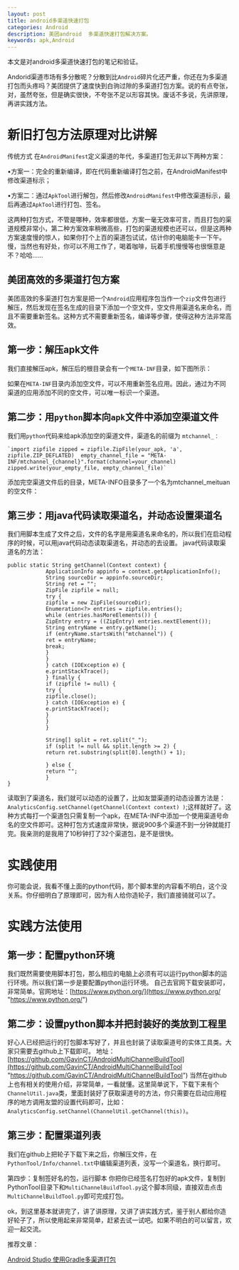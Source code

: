 ```yaml
---
layout: post
title: android多渠道快速打包
categories: Android
description: 美团android  多渠道快速打包解决方案。
keywords: apk,Android
---
```


本文是对android多渠道快速打包的笔记和验证。


Andorid渠道市场有多分散呢？分散到比`Android`碎片化还严重，你还在为多渠道打包而头疼吗？美团提供了速度快到白驹过隙的多渠道打包方案。说的有点夸张，对，虽然夸张，但是确实很快，不夸张不足以形容其快。废话不多说，先讲原理，再讲实践方法。


# 新旧打包方法原理对比讲解 

传统方式
在`AndroidManifest`定义渠道的年代，多渠道打包无非以下两种方案：

•方案一：完全的重新编译，即在代码重新编译打包之前，在AndroidManifest中修改渠道标示；


•方案二：通过`ApkTool`进行解包，然后修改`AndroidManifest`中修改渠道标示，最后再通过`ApkTool`进行打包、签名。


这两种打包方式，不管是哪种，效率都很低，方案一毫无效率可言，而且打包的渠道规模非常小，第二种方案效率稍微高些，打包的渠道规模也还可以，但是这两种方案速度慢的惊人，如果你打个上百的渠道包试试，估计你的电脑能卡一下午。慢，当然也有好处，你可以不用工作了，喝着咖啡，玩着手机慢慢等也很惬意是不？哈哈……


## 美团高效的多渠道打包方案 
美团高效的多渠道打包方案是把一个`Android`应用程序包当作一个`zip`文件包进行解压，然后发现在签名生成的目录下添加一个空文件，空文件用渠道名来命名，而且不需要重新签名。这种方式不需要重新签名，编译等步骤，使得这种方法非常高效。


## 第一步：解压apk文件 
我们直接解压apk，解压后的根目录会有一个`META-INF`目录，如下图所示：




如果在`META-INF`目录内添加空文件，可以不用重新签名应用。因此，通过为不同渠道的应用添加不同的空文件，可以唯一标识一个渠道。


## 第二步：用`python`脚本向`apk`文件中添加空渠道文件 
我们用`python`代码来给apk添加空的渠道文件，渠道名的前缀为    `mtchannel_：`

    
    `import zipfile zipped = zipfile.ZipFile(your_apk, 'a', zipfile.ZIP_DEFLATED)  empty_channel_file = "META-INF/mtchannel_{channel}".format(channel=your_channel) zipped.write(your_empty_file, empty_channel_file)`
添加完空渠道文件后的目录，META-INFO目录多了一个名为mtchannel_meituan的空文件：




## 第三步：用java代码读取渠道名，并动态设置渠道名 
我们用脚本生成了文件之后，文件的名字是用渠道名来命名的，所以我们在启动程序的时候，可以用java代码动态读取渠道名，并动态的去设置。
java代码读取渠道名的方法：

    public static String getChannel(Context context) {
	   			ApplicationInfo appinfo = context.getApplicationInfo();
	   			String sourceDir = appinfo.sourceDir;
	    		String ret = "";
	   			ZipFile zipfile = null;
			    try {
			    zipfile = new ZipFile(sourceDir);
			    Enumeration<?> entries = zipfile.entries();
			    while (entries.hasMoreElements()) {
			    ZipEntry entry = ((ZipEntry) entries.nextElement());
			    String entryName = entry.getName();
			    if (entryName.startsWith("mtchannel")) {
			    ret = entryName;
			    break;
			    }
			    }
			    } catch (IOException e) {
			    e.printStackTrace();
			    } finally {
			    if (zipfile != null) {
			    try {
			    zipfile.close();
			    } catch (IOException e) {
			    e.printStackTrace();
			    }
			    }
			    }
			    
			    String[] split = ret.split("_");
			    if (split != null && split.length >= 2) {
			    return ret.substring(split[0].length() + 1);
			    
			    } else {
			    return "";
			    }
    }
读取到了渠道名，我们就可以动态的设置了，比如友盟渠道的动态设置方法是：`AnalyticsConfig.setChannel(getChannel(Context context) )`;这样就好了。这种方式每打一个渠道包只需复制一个apk，在META-INF中添加一个使用渠道号命名的空文件即可。这种打包方式速度非常快，据说900多个渠道不到一分钟就能打完。我亲测的是我用了10秒钟打了32个渠道包，是不是很快。


# 实践使用 
你可能会说，我看不懂上面的python代码，那个脚本里的内容看不明白，这个没关系。你仔细明白了原理即可，因为有人给你造轮子，我们直接骑就可以了。

# 实践方法使用  

## 第一步：配置python环境 
我们既然需要使用脚本打包，那么相应的电脑上必须有可以运行python脚本的运行环境。所以我们第一步是要配置python运行环境。
自己去官网下载安装即可，非常简单。官网地址：[https://www.python.org/](https://www.python.org/ "https://www.python.org/")


## 第二步：设置python脚本并把封装好的类放到工程里 
好心人已经把运行的打包脚本写好了，并且也封装了读取渠道号的实体工具类。大家只需要去github上下载即可。
地址：[https://github.com/GavinCT/AndroidMultiChannelBuildTool](https://github.com/GavinCT/AndroidMultiChannelBuildTool "https://github.com/GavinCT/AndroidMultiChannelBuildTool")
当然在github上也有相关的使用介绍，非常简单，一看就懂。这里简单说下，下载下来有个`ChannelUtil.java`类，里面封装好了获取渠道号的方法，你只需要在启动应用程序的地方调用友盟的设置代码即可，比如：`AnalyticsConfig.setChannel(ChannelUtil.getChannel(this))`。


## 第三步：配置渠道列表 
我们在github上把轮子下载下来之后，你解压文件，在`PythonTool/Info/channel.txt`中编辑渠道列表，没写一个渠道名，换行即可。


第四步：复制签好名的包，运行脚本
你把你已经签名打包好的apk文件，复制到PythonTool目录下和`MultiChannelBuildTool.py`这个脚本同级，直接双击点击`MultiChannelBuildTool.py`即可完成打包。

ok，到这里基本就讲完了，讲了讲原理，又讲了讲实践方式，鉴于别人都给你造好轮子了，所以使用起来非常简单，赶紧去试一试吧。如果不明白的可以留言，欢迎一起交流。


推荐文章：

[Android Studio 使用Gradle多渠道打包](http://mp.weixin.qq.com/s?__biz=MjM5NDkxMTgyNw==&mid=2653057549&idx=1&sn=456fa138f2fd307a3ff94eddc5ff2e73&scene=21#wechat_redirect)


